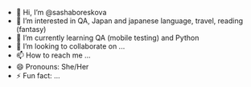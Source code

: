 - 👋 Hi, I’m @sashaboreskova
- 👀 I’m interested in QA, Japan and japanese language, travel, reading (fantasy)
- 🌱 I’m currently learning QA (mobile testing) and Python
- 💞️ I’m looking to collaborate on ...
- 📫 How to reach me ...
- 😄 Pronouns: She/Her
- ⚡ Fun fact: ...

<!---
sashaboreskova/sashaboreskova is a ✨ special ✨ repository because its `README.md` (this file) appears on your GitHub profile.
You can click the Preview link to take a look at your changes.
--->
